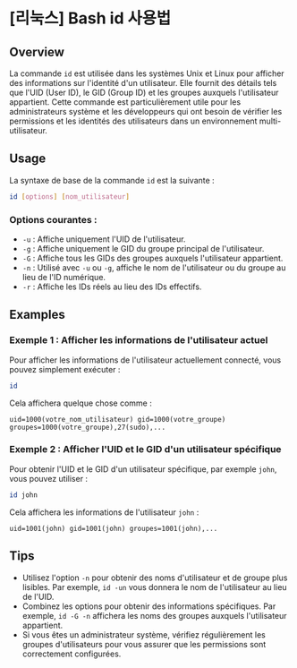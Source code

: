# [리눅스] Bash id 사용법

## Overview
La commande `id` est utilisée dans les systèmes Unix et Linux pour afficher des informations sur l'identité d'un utilisateur. Elle fournit des détails tels que l'UID (User ID), le GID (Group ID) et les groupes auxquels l'utilisateur appartient. Cette commande est particulièrement utile pour les administrateurs système et les développeurs qui ont besoin de vérifier les permissions et les identités des utilisateurs dans un environnement multi-utilisateur.

## Usage
La syntaxe de base de la commande `id` est la suivante :

```bash
id [options] [nom_utilisateur]
```

### Options courantes :
- `-u` : Affiche uniquement l'UID de l'utilisateur.
- `-g` : Affiche uniquement le GID du groupe principal de l'utilisateur.
- `-G` : Affiche tous les GIDs des groupes auxquels l'utilisateur appartient.
- `-n` : Utilisé avec `-u` ou `-g`, affiche le nom de l'utilisateur ou du groupe au lieu de l'ID numérique.
- `-r` : Affiche les IDs réels au lieu des IDs effectifs.

## Examples
### Exemple 1 : Afficher les informations de l'utilisateur actuel
Pour afficher les informations de l'utilisateur actuellement connecté, vous pouvez simplement exécuter :

```bash
id
```

Cela affichera quelque chose comme :

```
uid=1000(votre_nom_utilisateur) gid=1000(votre_groupe) groupes=1000(votre_groupe),27(sudo),...
```

### Exemple 2 : Afficher l'UID et le GID d'un utilisateur spécifique
Pour obtenir l'UID et le GID d'un utilisateur spécifique, par exemple `john`, vous pouvez utiliser :

```bash
id john
```

Cela affichera les informations de l'utilisateur `john` :

```
uid=1001(john) gid=1001(john) groupes=1001(john),...
```

## Tips
- Utilisez l'option `-n` pour obtenir des noms d'utilisateur et de groupe plus lisibles. Par exemple, `id -un` vous donnera le nom de l'utilisateur au lieu de l'UID.
- Combinez les options pour obtenir des informations spécifiques. Par exemple, `id -G -n` affichera les noms des groupes auxquels l'utilisateur appartient.
- Si vous êtes un administrateur système, vérifiez régulièrement les groupes d'utilisateurs pour vous assurer que les permissions sont correctement configurées.